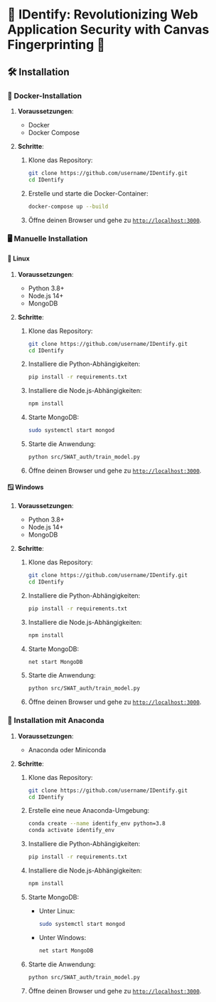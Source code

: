 # 🎉 IDentify: Revolutionizing Web Application Security with Canvas Fingerprinting 🎨

## 🛠️ Installation

### 🐳 Docker-Installation

1. **Voraussetzungen**:
    - Docker
    - Docker Compose

2. **Schritte**:
    1. Klone das Repository:
        ```sh
        git clone https://github.com/username/IDentify.git
        cd IDentify
        ```

    2. Erstelle und starte die Docker-Container:
        ```sh
        docker-compose up --build
        ```

    3. Öffne deinen Browser und gehe zu [`http://localhost:3000`](http://localhost:3000).

### 🖥️ Manuelle Installation

#### 🐧 Linux

1. **Voraussetzungen**:
    - Python 3.8+
    - Node.js 14+
    - MongoDB

2. **Schritte**:
    1. Klone das Repository:
        ```sh
        git clone https://github.com/username/IDentify.git
        cd IDentify
        ```

    2. Installiere die Python-Abhängigkeiten:
        ```sh
        pip install -r requirements.txt
        ```

    3. Installiere die Node.js-Abhängigkeiten:
        ```sh
        npm install
        ```

    4. Starte MongoDB:
        ```sh
        sudo systemctl start mongod
        ```

    5. Starte die Anwendung:
        ```sh
        python src/SWAT_auth/train_model.py
        ```

    6. Öffne deinen Browser und gehe zu [`http://localhost:3000`](http://localhost:3000).

#### 🪟 Windows

1. **Voraussetzungen**:
    - Python 3.8+
    - Node.js 14+
    - MongoDB

2. **Schritte**:
    1. Klone das Repository:
        ```sh
        git clone https://github.com/username/IDentify.git
        cd IDentify
        ```

    2. Installiere die Python-Abhängigkeiten:
        ```sh
        pip install -r requirements.txt
        ```

    3. Installiere die Node.js-Abhängigkeiten:
        ```sh
        npm install
        ```

    4. Starte MongoDB:
        ```sh
        net start MongoDB
        ```

    5. Starte die Anwendung:
        ```sh
        python src/SWAT_auth/train_model.py
        ```

    6. Öffne deinen Browser und gehe zu [`http://localhost:3000`](http://localhost:3000).

### 🐍 Installation mit Anaconda

1. **Voraussetzungen**:
    - Anaconda oder Miniconda

2. **Schritte**:
    1. Klone das Repository:
        ```sh
        git clone https://github.com/username/IDentify.git
        cd IDentify
        ```

    2. Erstelle eine neue Anaconda-Umgebung:
        ```sh
        conda create --name identify_env python=3.8
        conda activate identify_env
        ```

    3. Installiere die Python-Abhängigkeiten:
        ```sh
        pip install -r requirements.txt
        ```

    4. Installiere die Node.js-Abhängigkeiten:
        ```sh
        npm install
        ```

    5. Starte MongoDB:
        - Unter Linux:
            ```sh
            sudo systemctl start mongod
            ```
        - Unter Windows:
            ```sh
            net start MongoDB
            ```

    6. Starte die Anwendung:
        ```sh
        python src/SWAT_auth/train_model.py
        ```

    7. Öffne deinen Browser und gehe zu [`http://localhost:3000`](http://localhost:3000).